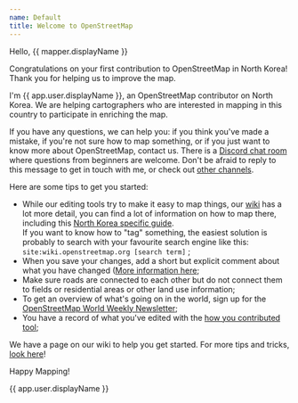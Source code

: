 ```yaml
---
name: Default
title: Welcome to OpenStreetMap
---
```


Hello, {{ mapper.displayName }}

Congratulations on your first contribution to OpenStreetMap in North Korea! Thank you for helping us to improve the map.

I'm {{ app.user.displayName }}, an OpenStreetMap contributor on North Korea. We are helping cartographers who are interested in mapping in this country to participate in enriching the map. 

If you have any questions, we can help you: if you think you've made a mistake, if you're not sure how to map something, or if you just want to know more about OpenStreetMap, contact us. There is a [Discord chat room](https://discord.gg/q6HnfNZ) where questions from beginners are welcome. Don't be afraid to reply to this message to get in touch with me, or check out [other channels]( https://wiki.openstreetmap.org/wiki/North_Korea_Mapping_Guide#Community).

Here are some tips to get you started:

* While our editing tools try to make it easy to map things, our [wiki](https://wiki.openstreetmap.org/wiki/) has a lot more detail, you can find a lot of information on how to map there, including this [North Korea specific guide](https://wiki.openstreetmap.org/wiki/North_Korea_Mapping_Guide).  
If you want to know how to "tag" something, the easiest solution is probably to search with your favourite search engine like this: `site:wiki.openstreetmap.org [search term]` ;
* When you save your changes, add a short but explicit comment about what you have changed ([More information here]( https://wiki.openstreetmap.org/wiki/Good_changeset_comments);
* Make sure roads are connected to each other but do not connect them to fields or residential areas or other land use information;
* To get an overview of what's going on in the world, sign up for the [OpenStreetMap World Weekly Newsletter](https://weeklyosm.eu/en/);
* You have a record of what you've edited with the [how you contributed tool](https://hdyc.neis-one.org/);

We have a page on our wiki to help you get started. For more tips and tricks, [look here](https://wiki.openstreetmap.org/wiki/Beginners%27_guide)!

Happy Mapping!

{{ app.user.displayName }}
